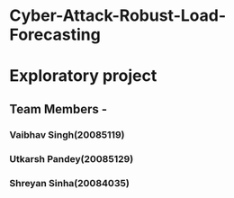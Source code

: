 # Cyber-Attack-Robust-Load-Forecasting
# Exploratory project

## Team Members - 

### Vaibhav Singh(20085119) 
### Utkarsh Pandey(20085129) 
### Shreyan Sinha(20084035)

